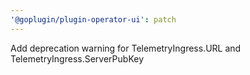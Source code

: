 ```yaml
---
'@goplugin/plugin-operator-ui': patch
---
```


Add deprecation warning for TelemetryIngress.URL and TelemetryIngress.ServerPubKey
